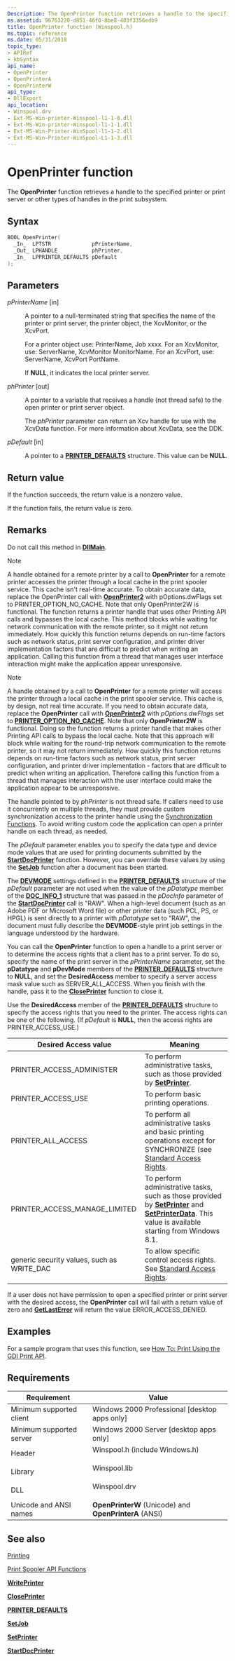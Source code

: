 ```yaml
---
Description: The OpenPrinter function retrieves a handle to the specified printer or print server or other types of handles in the print subsystem.
ms.assetid: 96763220-d851-46f0-8be8-403f3356edb9
title: OpenPrinter function (Winspool.h)
ms.topic: reference
ms.date: 05/31/2018
topic_type: 
- APIRef
- kbSyntax
api_name: 
- OpenPrinter
- OpenPrinterA
- OpenPrinterW
api_type: 
- DllExport
api_location: 
- Winspool.drv
- Ext-MS-Win-printer-Winspool-l1-1-0.dll
- Ext-MS-Win-printer-Winspool-l1-1-1.dll
- Ext-MS-Win-Printer-WinSpool-l1-1-2.dll
- Ext-MS-Win-Printer-WinSpool-L1-1-3.dll
---
```


# OpenPrinter function

The **OpenPrinter** function retrieves a handle to the specified printer or print server or other types of handles in the print subsystem.

## Syntax


```C++
BOOL OpenPrinter(
  _In_  LPTSTR             pPrinterName,
  _Out_ LPHANDLE           phPrinter,
  _In_  LPPRINTER_DEFAULTS pDefault
);
```



## Parameters

<dl> <dt>

*pPrinterName* \[in\]
</dt> <dd>

A pointer to a null-terminated string that specifies the name of the printer or print server, the printer object, the XcvMonitor, or the XcvPort.

For a printer object use: PrinterName, Job xxxx. For an XcvMonitor, use: ServerName, XcvMonitor MonitorName. For an XcvPort, use: ServerName, XcvPort PortName.

If **NULL**, it indicates the local printer server.

</dd> <dt>

*phPrinter* \[out\]
</dt> <dd>

A pointer to a variable that receives a handle (not thread safe) to the open printer or print server object.

The *phPrinter* parameter can return an Xcv handle for use with the XcvData function. For more information about XcvData, see the DDK.

</dd> <dt>

*pDefault* \[in\]
</dt> <dd>

A pointer to a [**PRINTER\_DEFAULTS**](printer-defaults.md) structure. This value can be **NULL**.

</dd> </dl>

## Return value

If the function succeeds, the return value is a nonzero value.

If the function fails, the return value is zero.

## Remarks

Do not call this method in [**DllMain**](/windows/desktop/Dlls/dllmain).

> [!Note]  
> A handle obtained for a remote printer by a call to **OpenPrinter** for a remote printer accesses the printer through a local cache in the print spooler service. This cache isn't real-time accurate. To obtain accurate data, replace the OpenPrinter call with [**OpenPrinter2**](openprinter2.md) with pOptions.dwFlags set to PRINTER\_OPTION\_NO\_CACHE. Note that only OpenPrinter2W is functional. The function returns a printer handle that uses other Printing API calls and bypasses the local cache. This method blocks while waiting for network communication with the remote printer, so it might not return immediately. How quickly this function returns depends on run-time factors such as network status, print server configuration, and printer driver implementation factors that are difficult to predict when writing an application. Calling this function from a thread that manages user interface interaction might make the application appear unresponsive.

 

> [!Note]  
> A handle obtained by a call to **OpenPrinter** for a remote printer will access the printer through a local cache in the print spooler service. This cache is, by design, not real time accurate. If you need to obtain accurate data, replace the **OpenPrinter** call with [**OpenPrinter2**](openprinter2.md) with *pOptions.dwFlags* set to [**PRINTER\_OPTION\_NO\_CACHE**](printer-options.md). Note that only **OpenPrinter2W** is functional. Doing so the function returns a printer handle that makes other Printing API calls to bypass the local cache. Note that this approach will block while waiting for the round-trip network communication to the remote printer, so it may not return immediately. How quickly this function returns depends on run-time factors such as network status, print server configuration, and printer driver implementation - factors that are difficult to predict when writing an application. Therefore calling this function from a thread that manages interaction with the user interface could make the application appear to be unresponsive.

 

The handle pointed to by *phPrinter* is not thread safe. If callers need to use it concurrently on multiple threads, they must provide custom synchronization access to the printer handle using the [Synchronization Functions](/windows/desktop/Sync/synchronization-functions). To avoid writing custom code the application can open a printer handle on each thread, as needed.

The *pDefault* parameter enables you to specify the data type and device mode values that are used for printing documents submitted by the [**StartDocPrinter**](startdocprinter.md) function. However, you can override these values by using the [**SetJob**](setjob.md) function after a document has been started.

The [**DEVMODE**](/windows/win32/api/wingdi/ns-wingdi-devmodea) settings defined in the [**PRINTER\_DEFAULTS**](printer-defaults.md) structure of the *pDefault* parameter are not used when the value of the *pDatatype* member of the [**DOC\_INFO\_1**](doc-info-1.md) structure that was passed in the *pDocInfo* parameter of the [**StartDocPrinter**](startdocprinter.md) call is "RAW". When a high-level document (such as an Adobe PDF or Microsoft Word file) or other printer data (such PCL, PS, or HPGL) is sent directly to a printer with *pDatatype* set to "RAW", the document must fully describe the **DEVMODE**-style print job settings in the language understood by the hardware.

You can call the **OpenPrinter** function to open a handle to a print server or to determine the access rights that a client has to a print server. To do so, specify the name of the print server in the *pPrinterName* parameter, set the **pDatatype** and **pDevMode** members of the [**PRINTER\_DEFAULTS**](printer-defaults.md) structure to **NULL**, and set the **DesiredAccess** member to specify a server access mask value such as SERVER\_ALL\_ACCESS. When you finish with the handle, pass it to the [**ClosePrinter**](closeprinter.md) function to close it.

Use the **DesiredAccess** member of the [**PRINTER\_DEFAULTS**](printer-defaults.md) structure to specify the access rights that you need to the printer. The access rights can be one of the following. (If *pDefault* is **NULL**, then the access rights are PRINTER\_ACCESS\_USE.)



| Desired Access value                        | Meaning                                                                                                                                                                                      |
|---------------------------------------------|----------------------------------------------------------------------------------------------------------------------------------------------------------------------------------------------|
| PRINTER\_ACCESS\_ADMINISTER                 | To perform administrative tasks, such as those provided by [**SetPrinter**](setprinter.md).                                                                                                 |
| PRINTER\_ACCESS\_USE                        | To perform basic printing operations.                                                                                                                                                        |
| PRINTER\_ALL\_ACCESS                        | To perform all administrative tasks and basic printing operations except for SYNCHRONIZE (see [Standard Access Rights](/windows/desktop/SecAuthZ/standard-access-rights).                                     |
| PRINTER\_ACCESS\_MANAGE\_LIMITED            | To perform administrative tasks, such as those provided by [**SetPrinter**](setprinter.md) and [**SetPrinterData**](setprinterdata.md). This value is available starting from Windows 8.1. |
| generic security values, such as WRITE\_DAC | To allow specific control access rights. See [Standard Access Rights](/windows/desktop/SecAuthZ/standard-access-rights).                                                                                      |



 

If a user does not have permission to open a specified printer or print server with the desired access, the **OpenPrinter** call will fail with a return value of zero and [**GetLastError**](/windows/desktop/api/errhandlingapi/nf-errhandlingapi-getlasterror) will return the value ERROR\_ACCESS\_DENIED.

## Examples

For a sample program that uses this function, see [How To: Print Using the GDI Print API](how-to--print-using-the-gdi-print-api.md).

## Requirements



| Requirement | Value |
|-------------------------------------|-----------------------------------------------------------------------------------------------------------|
| Minimum supported client<br/> | Windows 2000 Professional \[desktop apps only\]<br/>                                                |
| Minimum supported server<br/> | Windows 2000 Server \[desktop apps only\]<br/>                                                      |
| Header<br/>                   | <dl> <dt>Winspool.h (include Windows.h)</dt> </dl> |
| Library<br/>                  | <dl> <dt>Winspool.lib</dt> </dl>                   |
| DLL<br/>                      | <dl> <dt>Winspool.drv</dt> </dl>                   |
| Unicode and ANSI names<br/>   | **OpenPrinterW** (Unicode) and **OpenPrinterA** (ANSI)<br/>                                         |



## See also

<dl> <dt>

[Printing](printdocs-printing.md)
</dt> <dt>

[Print Spooler API Functions](printing-and-print-spooler-functions.md)
</dt> <dt>

[**WritePrinter**](writeprinter.md)
</dt> <dt>

[**ClosePrinter**](closeprinter.md)
</dt> <dt>

[**PRINTER\_DEFAULTS**](printer-defaults.md)
</dt> <dt>

[**SetJob**](setjob.md)
</dt> <dt>

[**SetPrinter**](setprinter.md)
</dt> <dt>

[**StartDocPrinter**](startdocprinter.md)
</dt> </dl>

 


